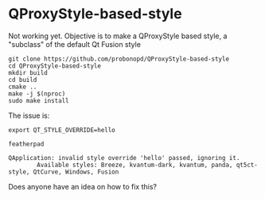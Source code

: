 # QProxyStyle-based-style

Not working yet. Objective is to make a QProxyStyle based style, a "subclass" of the default Qt Fusion style

```
git clone https://github.com/probonopd/QProxyStyle-based-style
cd QProxyStyle-based-style
mkdir build
cd build
cmake ..
make -j $(nproc)
sudo make install
```

The issue is:

```
export QT_STYLE_OVERRIDE=hello

featherpad

QApplication: invalid style override 'hello' passed, ignoring it.
        Available styles: Breeze, kvantum-dark, kvantum, panda, qt5ct-style, QtCurve, Windows, Fusion
```

Does anyone have an idea on how to fix this?

